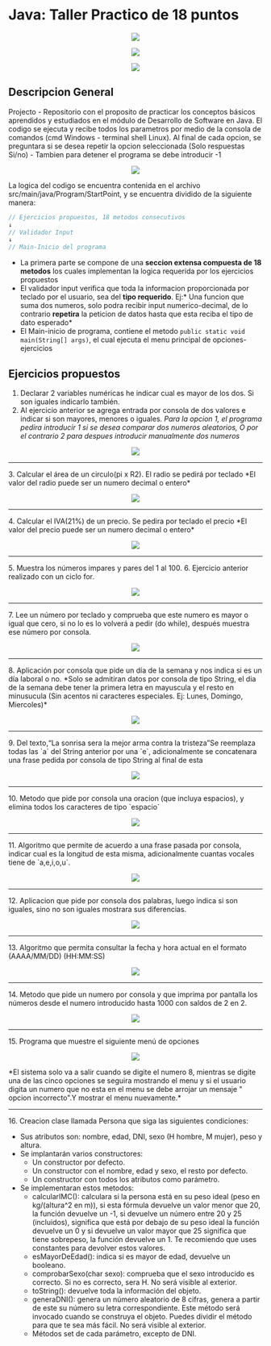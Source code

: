 
# Java: Taller Practico de 18 puntos

<p align="center">
<img src="https://www.sofka.com.co/wp-content/uploads/2021/02/sofkau-logo-horizontal.png">
</p>
<p align="center">
  <img src="https://img.shields.io/badge/Java-ED8B00?style=for-the-badge&logo=java&logoColor=white">
</p>
<p align="center">
  <img src="https://img.shields.io/github/v/release/JoseNSoler/PracticaMVC?style=flat-square"
</p>   

## Descripcion General

Projecto - Repositorio con el proposito de practicar los conceptos básicos aprendidos y estudiados en el módulo de Desarrollo de Software en Java. El codigo se ejecuta y recibe todos los parametros por medio de la consola de comandos (cmd Windows - terminal shell Linux).
Al final de cada opcion, se preguntara si se desea repetir la opcion seleccionada (Solo respuestas Si/no) - Tambien para detener el programa se debe introducir -1

<p align="center">
  <img src="https://user-images.githubusercontent.com/59320487/154841701-31f2e9f8-bb30-4874-8cc2-a48d32387eee.png">
  </p>

La logica del codigo se encuentra contenida en el archivo src/main/java/Program/StartPoint, y se encuentra dividido de la siguiente manera:
```Java
// Ejercicios propuestos, 18 metodos consecutivos
↓
// Validador Input
↓
// Main-Inicio del programa
```
- La primera parte se compone de una **seccion extensa compuesta de 18 metodos** los cuales implementan la logica requerida por los ejercicios propuestos
- El validador input verifica que toda la informacion proporcionada por teclado por el usuario, sea del **tipo requerido**. Ej:* Una funcion que suma dos numeros, solo podra recibir input numerico-decimal, de lo contrario **repetira** la peticion de datos hasta que esta reciba el tipo de dato esperado*
- El Main-inicio de programa, contiene el metodo `public static void main(String[] args)`, el cual ejecuta el menu principal de opciones-ejercicios



## Ejercicios propuestos
1.  Declarar 2 variables numéricas he indicar cual es mayor de los dos. Si son iguales indicarlo también.
2. Al ejercicio anterior se agrega entrada por consola de dos valores e indicar si son mayores, menores o iguales.
   *Para la opcion 1, el programa pedira introducir 1 si se desea comparar dos numeros aleatorios, O por el contrario 2 para despues introducir manualmente dos numeros*
<p align="center">
  <img src="https://user-images.githubusercontent.com/59320487/154840993-4e5518e5-9509-4919-969c-756eaeec4441.png">
</p>
<hr>
3. Calcular el área de un circulo(pi x R2).  El radio se pedirá por teclado
   *El valor del radio puede ser un numero decimal o entero*
<p align="center">
  <img src="https://user-images.githubusercontent.com/59320487/154841133-06ee3d2d-f849-4f42-91e0-8241a87ce815.png">
</p>
<hr>
4. Calcular el IVA(21%) de un precio. Se pedira por teclado el precio
   *El valor del precio puede ser un numero decimal o entero*
<p align="center">
  <img src="https://user-images.githubusercontent.com/59320487/154841996-70e0efff-99fa-47ce-98bc-d55af4333fbd.png">
</p>
<hr>
5. Muestra los números impares y pares del 1 al 100.
6. Ejercicio anterior realizado con un ciclo for.
<p align="center">
  <img src="https://user-images.githubusercontent.com/59320487/154842212-7ac19659-4c04-44c4-96e9-ccbc30e2cf04.png">
</p>
<hr>
7. Lee un número por teclado y comprueba que este numero es mayor o igual que cero, si no lo es lo volverá a pedir (do while), después muestra ese número por consola.
<p align="center">
  <img src="https://user-images.githubusercontent.com/59320487/154865922-9cb243c5-737f-48db-a1b4-dbc42307c7a5.png">
</p>
<hr>
8. Aplicación por consola que pide un día de la semana y nos indica si es un día laboral o no.
*Solo se admitiran datos por consola de tipo String, el dia de la semana debe tener la primera letra en mayuscula y el resto en minusucula (Sin acentos ni caracteres especiales. Ej: Lunes, Domingo, Miercoles)*
<p align="center">
  <img src="https://user-images.githubusercontent.com/59320487/154866050-de1fa4b3-77dc-4097-94a6-98a5e51c401e.png">
</p>
<hr>
9. Del texto,“La sonrisa sera la mejor arma contra la tristeza”Se reemplaza todas las `a` del String anterior por una `e`, adicionalmente se concatenara una frase pedida por consola de tipo String al final de esta
<p align="center">
  <img src="https://user-images.githubusercontent.com/59320487/154866300-bae62369-bd9d-4e50-b64e-b66a97e6c3bc.png">
</p>
<hr>
10. Metodo que pide por consola una oracion (que incluya espacios), y elimina todos los caracteres de tipo `espacio`
<p align="center">
  <img src="https://user-images.githubusercontent.com/59320487/154866218-120e559b-3b30-402d-83a2-4fa6d784a546.png">
</p>
<hr>
11. Algoritmo que permite de acuerdo a una frase pasada por consola, indicar cual es la longitud de esta misma, adicionalmente cuantas vocales tiene de `a,e,i,o,u`.
<p align="center">
  <img src="https://user-images.githubusercontent.com/59320487/154866367-53ea5301-686c-4c16-bafb-f31c7bed6bf6.png">
</p>
<hr>
12. Aplicacion que pide por consola dos palabras, luego indica si son iguales, sino no son iguales mostrara sus diferencias.
<p align="center">
  <img src="https://user-images.githubusercontent.com/59320487/154866502-8d7cf4bc-34c9-4de6-be25-da6fac3d7692.png">
</p>
<hr>
13. Algoritmo que permita consultar la fecha y hora actual en el formato (AAAA/MM/DD) (HH:MM:SS)
<p align="center">
  <img src="https://user-images.githubusercontent.com/59320487/154866542-c88783f7-1950-4bb6-a252-3fcf1e626f7b.png">
</p>
<hr>
14. Metodo que pide un numero por consola y que imprima por pantalla los números desde el numero introducido hasta 1000 con saldos de 2 en 2.
<p align="center">
  <img src="https://user-images.githubusercontent.com/59320487/154866803-bbe2b5ee-b9c6-45a0-bee0-aba07bd022a3.png">
</p>
<hr>
15. Programa que muestre el siguiente menú de opciones
<p align="center">
  <img src="https://user-images.githubusercontent.com/59320487/154866893-1657c9e1-9a84-4cee-b1bd-0e618078790f.png">
</p>
*El sistema solo va a salir cuando se digite el numero 8, mientras se digite una de las cinco opciones se seguira mostrando el menu y si el usuario digita un numero que no esta en el menu se debe arrojar un mensaje " opcion incorrecto".Y mostrar el menu nuevamente.*
<hr>
16. Creacion clase llamada Persona que siga las siguientes condiciones:

- Sus atributos son: nombre, edad, DNI, sexo (H hombre, M mujer), peso y altura.
- Se implantarán varios constructores:
  - Un constructor por defecto.
  - Un constructor con el nombre, edad y sexo, el resto por defecto.
  - Un constructor con todos los atributos como parámetro.
- Se implementaran estos metodos:
  - calcularIMC(): calculara si la persona está en su peso ideal (peso en kg/(altura^2  en m)), si esta fórmula devuelve un valor menor que 20, la función devuelve un -1, si devuelve un número entre 20 y 25 (incluidos), significa que está por debajo de su peso ideal la función devuelve un 0  y si devuelve un valor mayor que 25 significa que tiene sobrepeso, la función devuelve un 1. Te recomiendo que uses constantes para devolver estos valores.
  - esMayorDeEdad(): indica si es mayor de edad, devuelve un booleano.
  - comprobarSexo(char sexo): comprueba que el sexo introducido es correcto. Si no es correcto, sera H. No será visible al exterior.
  - toString(): devuelve toda la información del objeto.
  - generaDNI(): genera un número aleatorio de 8 cifras, genera a partir de este su número su letra correspondiente. Este método será invocado cuando se construya el objeto. Puedes dividir el método para que te sea más fácil. No será visible al exterior.
  - Métodos set de cada parámetro, excepto de DNI.
  
